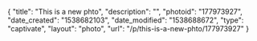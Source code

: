 {
    "title": "This is a new phto",
    "description": "",
    "photoid": "177973927",
    "date_created": "1538682103",
    "date_modified": "1538688672",
    "type": "captivate",
    "layout": "photo",
    "url": "\/p\/this-is-a-new-phto\/177973927"
}